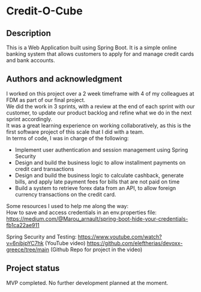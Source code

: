 # Credit-O-Cube

## Description
This is a Web Application built using Spring Boot. It is a simple online banking system that allows customers to apply for and manage credit cards and bank accounts.

## Authors and acknowledgment
I worked on this project over a 2 week timeframe with 4 of my colleagues at FDM as part of our final project.<br>
We did the work in 3 sprints, with a review at the end of each sprint with our customer, to update our product backlog and refine what we do in the next sprint accordingly.<br>
It was a great learning experience on working collaboratively, as this is the first software project of this scale that I did with a team.<br>
In terms of code, I was in charge of the following:
<ul>
    <li>Implement user authentication and session management using Spring Security</li>
    <li>Design and build the business logic to allow installment payments on credit card transactions</li>
    <li>Design and build the business logic to calculate cashback, generate bills, and apply late payment fees for bills that are not paid on time</li>
    <li>Build a system to retrieve forex data from an API, to allow foreign currency transactions on the credit card.</li>
</ul>

Some resources I used to help me along the way:<br>
How to save and access credentials in an env.properties file: https://medium.com/@Marou_arnault/spring-boot-hide-your-credentials-fb1ca22ae911

Spring Security and Testing: https://www.youtube.com/watch?v=6nibjpYC7hk (YouTube video) https://github.com/eleftherias/devoxx-greece/tree/main (Github Repo for project in the video)

## Project status
MVP completed. No further development planned at the moment.